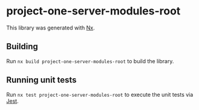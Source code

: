 # project-one-server-modules-root

This library was generated with [Nx](https://nx.dev).

## Building

Run `nx build project-one-server-modules-root` to build the library.

## Running unit tests

Run `nx test project-one-server-modules-root` to execute the unit tests via [Jest](https://jestjs.io).
